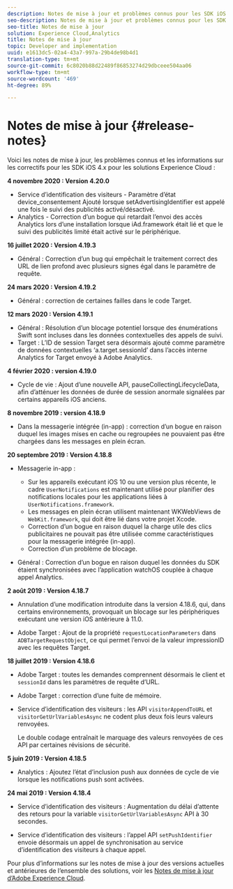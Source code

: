```yaml
---
description: Notes de mise à jour et problèmes connus pour les SDK iOS 4.x pour les solutions Experience Cloud.
seo-description: Notes de mise à jour et problèmes connus pour les SDK iOS 4.x pour les solutions Experience Cloud.
seo-title: Notes de mise à jour
solution: Experience Cloud,Analytics
title: Notes de mise à jour
topic: Developer and implementation
uuid: e1613dc5-02a4-43a7-997a-29b4de98b4d1
translation-type: tm+mt
source-git-commit: 6c8020b88d22489f86853274d29dbceee504aa06
workflow-type: tm+mt
source-wordcount: '469'
ht-degree: 89%

---
```



# Notes de mise à jour {#release-notes}

Voici les notes de mise à jour, les problèmes connus et les informations sur les correctifs pour les SDK iOS 4.x pour les solutions Experience Cloud :

**4 novembre 2020 : Version 4.20.0**

* Service d’identification des visiteurs - Paramètre d’état device_consentement Ajouté lorsque setAdvertisingIdentifier est appelé une fois le suivi des publicités activé/désactivé.
* Analytics - Correction d’un bogue qui retardait l’envoi des accès Analytics lors d’une installation lorsque iAd.framework était lié et que le suivi des publicités limité était activé sur le périphérique.

**16 juillet 2020 : Version 4.19.3**

* Général : Correction d’un bug qui empêchait le traitement correct des URL de lien profond avec plusieurs signes égal dans le paramètre de requête.

**24 mars 2020 : Version 4.19.2**

* Général : correction de certaines failles dans le code Target.

**12 mars 2020 : Version 4.19.1**

* Général : Résolution d’un blocage potentiel lorsque des énumérations Swift sont incluses dans les données contextuelles des appels de suivi.
* Target : L’ID de session Target sera désormais ajouté comme paramètre de données contextuelles ‘a.target.sessionId’ dans l’accès interne Analytics for Target envoyé à Adobe Analytics.

**4 février 2020 : version 4.19.0**

* Cycle de vie : Ajout d’une nouvelle API, pauseCollectingLifecycleData, afin d’atténuer les données de durée de session anormale signalées par certains appareils iOS anciens.

**8 novembre 2019 : version 4.18.9**

* Dans la messagerie intégrée (in-app) : correction d’un bogue en raison duquel les images mises en cache ou regroupées ne pouvaient pas être chargées dans les messages en plein écran.

**20 septembre 2019 : Version 4.18.8**

* Messagerie in-app :

   * Sur les appareils exécutant iOS 10 ou une version plus récente, le cadre `UserNotifications` est maintenant utilisé pour planifier des notifications locales pour les applications liées à `UserNotifications.framework`.
   * Les messages en plein écran utilisent maintenant WKWebViews de `WebKit.framework`, qui doit être lié dans votre projet Xcode.
   * Correction d’un bogue en raison duquel la charge utile des clics publicitaires ne pouvait pas être utilisée comme caractéristiques pour la messagerie intégrée (in-app).
   * Correction d’un problème de blocage.

* Général : Correction d’un bogue en raison duquel les données du SDK étaient synchronisées avec l’application watchOS couplée à chaque appel Analytics.

**2 août 2019 : Version 4.18.7**

* Annulation d’une modification introduite dans la version 4.18.6, qui, dans certains environnements, provoquait un blocage sur les périphériques exécutant une version iOS antérieure à 11.0.

* Adobe Target : Ajout de la propriété `requestLocationParameters` dans `ADBTargetRequestObject`, ce qui permet l’envoi de la valeur impressionID avec les requêtes Target.

**18 juillet 2019 : Version 4.18.6**

* Adobe Target : toutes les demandes comprennent désormais le client et `sessionId` dans les paramètres de requête d’URL.
* Adobe Target : correction d’une fuite de mémoire.
* Service d’identification des visiteurs : les API `visitorAppendToURL` et `visitorGetUrlVariablesAsync` ne codent plus deux fois leurs valeurs renvoyées.

   Le double codage entraînait le marquage des valeurs renvoyées de ces API par certaines révisions de sécurité.

**5 juin 2019 : Version 4.18.5**

* Analytics : Ajoutez l’état d’inclusion push aux données de cycle de vie lorsque les notifications push sont activées.

**24 mai 2019 : Version 4.18.4**

* Service d’identification des visiteurs : Augmentation du délai d’attente des retours pour la variable
   `visitorGetUrlVariablesAsync` API à 30 secondes.

* Service d’identification des visiteurs : l’appel API `setPushIdentifier` envoie désormais un appel de synchronisation au service d’identification des visiteurs à chaque appel.

Pour plus d’informations sur les notes de mise à jour des versions actuelles et antérieures de l’ensemble des solutions, voir les [Notes de mise à jour d’Adobe Experience Cloud](https://docs.adobe.com/content/help/fr-FR/release-notes/experience-cloud/current.html).
